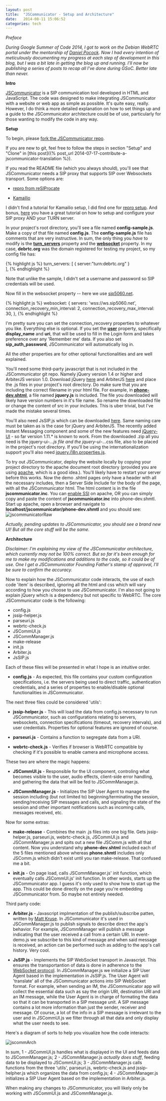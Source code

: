 ```yaml
---
layout: post
title:  "JSCommunicator - Setup and Architecture"
date:   2014-08-11 15:06:52
categories: tech
---
```


*Preface*

*During Google Summer of Code 2014, I got to work on the Debian WebRTC portal under the mentorship of [Daniel Pocock](http://danielpocock.com/). Now I had every intention of meticulously documenting my progress at each step of development in this blog, but I was a bit late in getting the blog up and running. I'll now be publishing a series of posts to recap all I've done during GSoC. Better late than never.*

**Intro**

[JSCommunicator](http://jscommunicator.org) is a SIP communication tool developed in HTML and JavaScript. The code was designed to make integrating JSCommunicator with a website or web app as simple as possible. It's quite easy, really. However, I do think a more detailed explanation on how to set things up and a guide to the JSCommunicator architecture could be of use, particularly for those wanting to modify the code in any way. 

**Setup**

To begin, please [fork the JSCommunicator repo](https://github.com/opentelecoms-org/jscommunicator.git). 

If you are new to git, feel free to follow the steps in section "Setup" and "Clone" in [this post]({% post_url 2014-07-17-contribute-a-jscommunicator-translation %}).

If you read the README file (which you always should), you'll see that JSCommunicator needs a SIP proxy that supports SIP over Websockets transport. Some options are:

* [repro from reSIProcate](http://www.resiprocate.org)

* [Kamailio](http://www.kamailio.org)

I didn't find a tutorial for Kamailio setup, I did find one for [repro setup](http://www.rtcquickstart.org/sip-proxy-installation/repro). And bonus, [here](http://danielpocock.com/get-webrtc-going-faster) you have a great tutorial on how to setup and configure your SIP proxy AND your TURN server.

In your project's root directory, you'll see a file named **config-sample.js**. Make a copy of that file named **config.js**. The **config-sample.js** file has comments that are very instructive. In sum, the only thing you *have* to modify is the [**turn_servers**](https://github.com/opentelecoms-org/jscommunicator/blob/master/config-sample.js#L11-L13) property and the [**websocket**](https://github.com/opentelecoms-org/jscommunicator/blob/master/config-sample.js#L16-L20) property. In my case, **debrtc.org** was the domain registered for testing my project, so my config file has:

{% highlight js %}
turn_servers: [
	{ server:"turn:debrtc.org" }     
],
{% endhighlight %}

Note that unlike the sample, I didn't set a username and password so SIP credentials will be used. 

Now fill in the websocket property -- here we use [sip5060.net](http://www.sip5060.net/).

{% highlight js %}
websocket: {
    servers: 'wss://ws.sip5060.net',
    connection_recovery_min_interval: 2,
    connection_recovery_max_interval: 30,
  },
{% endhighlight %}

I'm pretty sure you can set the connection_recovery properties to whatever you like. Everything else is optional. If you set the [**user**](https://github.com/opentelecoms-org/jscommunicator/blob/master/config-sample.js#L27-L34) property, specifically **display_name** and **uri**, that will be used to fill in the Login form and takes preference over any 'Remember me' data. If you also set **sip_auth_password**, JSCommunicator will automatically log in. 

All the other properties are for other optional functionalities and are well explained.

You'll need some third-party javascript that is not included in the JSCommunicator git repo. Namely jQuery version 1.4 or higher and ArbiterJS version 1.0. Download jQuery [here](http://jquery.com/download/) and ArbiterJS [here](http://arbiterjs.com/) and place the .js files in your project's root directory. Do make sure that you are including the correct filename in your html file. For example, in [**phone-dev.shtml**](https://github.com/opentelecoms-org/jscommunicator/blob/master/phone-dev.shtml#L6), a file named **jquery.js** is included. The file you downloaded will likely have version numbers in it's file name. So rename the downloaded file or change the content of src in your includes. This is uber trivial, but I've made the mistake several times.

You'll also need JsSIP.js which can be downloaded [here](http://jssip.net/download/). Same naming care must be taken as is the case for jQuery and ArbiterJS. The recently added Instant Messaging component and some of the new features need [jQuery-UI](http://jqueryui.com/download/) - so far version 1.11.* is known to work. From the downloaded .zip all you need is the jquery-ui-*.*.*.js file and the jquery-ui-*.*.*.css file, also to be placed in the project's root directory. If you'll be using the internationalization support you'll also need [jquery.i18n.properties.js](https://github.com/jquery-i18n-properties/jquery-i18n-properties/blob/master/jquery.i18n.properties.js).

To try out JSCommunicator, deploy the website locally by copying your project directory to the apache document root directory (provided you are using [apache](http://www.apache.org/), which is a good idea.). You'll likely have to restart your server before this works. Now the demo .shtml pages only have a header with all the necessary includes, then a Server Side Include for the body of the page, with all the JSCommunicator html. The html content is in the file **jscommunicator.inc**. You can [enable SSI](http://httpd.apache.org/docs/2.2/howto/ssi.html) on apache, OR you can simply copy and paste the content of **jscommunicator.inc** into phone-dev.shmtl. Start up apache, open a browser and navigate to **localhost/jscommunicator/phone-dev.shmtl** and you should see:
![jscommunicatorRaw](/assets/jscommunicatorRaw.jpg)

*Actually, pending updates to JSCommunicator, you should see a brand new UI! But all the core stuff will be the same.*

**Architecture**

*Disclaimer: I'm explaining my view of the JSCommunicator architecture, which currently may not be 100% correct. But so far it's been enough for me to make my modifications and additions to the code, so it could be of use. One I get a JSCommunicator Founding Father's stamp of approval, I'll be sure to confirm the accuracy.*

Now to explain how the JSCommunicator code interacts, the use of each code 'item' is described, ignoring all the html and css which will vary according to how you choose to use JSCommunicator. I'm also not going to explain jQuery which is a dependency but not specific to WebRTC. The core JSCommunicator code is the following:

* config.js
* jssip-helper.js
* parseuri.js
* webrtc-check.js
* JSCommUI.js
* JSCommManager.js
* make-release
* init.js
* Arbiter.js
* JsSIP.js

Each of these files will be presented in what I hope is an intuitive order.

* **config.js** - As expected, this file contains your custom configuration specifications, i.e. the servers being used to direct traffic, authentication credentials, and a series of properties to enable/disable optional functionalities in JSCommunicator. 

The next three files could be considered 'utils':

* **jssip-helper.js** - This will load the data from config.js necessary to run JSCommunicator, such as configurations relating to servers, websockets, connection specifications (timeout, recovery intervals), and user credentials. Properties for optional features are ignored of course. 

* **parseuri.js** - Contains a function to segregate data from a URI.

* **webrtc-check.js** - Verifies if browser is WebRTC compatible by checking if it's possible to enable camera and microphone access.

These two are where the magic happens:

* **JSCommUI.js** - Responsible for the UI component, controling what becomes visible to the user, audio effects, client-side error handling, and gathering the data that will be fed to JSCommManager.js.

* **JSCommManager.js** - Initializes the SIP User Agent to manage the session including (but not limited to) beginning/terminating the session, sending/receiving SIP messages and calls, and signaling the state of the session and other important notifications such as incoming calls, messages received, etc.

Now for some extras:

* **make-release** - Combines the main .js files into one big file. Gets jssip-helper.js, parseuri.js, webrtc-check.js, JSCommUI.js and JSCommManager.js and spits out a new file JSComm.js with all that content. Now you understand why **phone-dev.shtml** included each of the 5 files mentioned above whereas **phone.shmtl** includes only JSComm.js which didn't exist until you ran make-release. That confused me a bit.

* **init.js** - On page load, calls JSCommManager.js' init function, which eventually calls JSCommUI.js' init function. In other words, starts up the JSCommunicator app. I guess it's only used to show how to start up the app. This could be done directly on the page you're embedding JSCommunicator from. So maybe not entirely needed.

Third party code:

* **Arbiter.js** - Javascript implmentation of the publish/subscribe patten, written by [Matt Kruse](http://mattkruse.com/). In JSCommunicator it's used in JSCommManager.js to publish signals to describe direct the app's behavior. For example, JSCommManager will publish a message indicating that the user received a call from a certain URI. In event-demo.js we subscribe to this kind of message and when said message is received, an action can be performed such as adding to the app's call history. Very cool.

* **JsSIP.js** - Implements the SIP WebSocket transport in Javascript. This ensures the transportantion of data is done in adherence to the [WebSocket protocol](https://tools.ietf.org/html/rfc7118). In JSCommManager.js we initialize a SIP User Agent based in the implementation in JsSIP.js. The User Agent will 'translate' all of the JSCommunicator actions into SIP WebSocket format. For example, when sending an IM, the JSCommunicator app will collect the essential data such as say the origin URI, destination URI and an IM message, while the User Agent is in charge of formating the data so that it can be transported in a SIP message unit. A SIP message contains a lot more information than just the sender, receiver and message. Of course, a lot of the info in a SIP message is irrelevant to the user and in JSCommUI.js we filter through all that data and only display what the user needs to see.

Here's a diagram of sorts to help you visualize how the code interacts:

![jscommArch](/assets/jscommArch.jpg)

In sum, 1 - JSCommUI.js handles what is displayed in the UI and feeds data to JSCommManager.js; 2 - JSCommManager.js *actually does stuff*, feeding data to be displayed to JSCommUI.js; 3 - JSCommManager.js calls functions from the three 'utils', parseuri.js, webrtc-check.js and jssip-helpher.js which organizes the data from config.js; 4 - JSCommManager.js initializes a SIP User Agent based on the implementation in Arbiter.js.


When making any changes to JSCommunicator, you will likely only be working with JSCommUI.js and JSCommManager.js.

